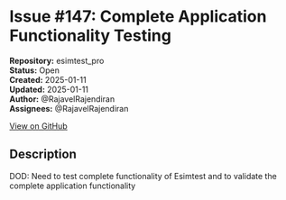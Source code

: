 # Issue #147: Complete Application Functionality Testing

**Repository:** esimtest_pro  
**Status:** Open  
**Created:** 2025-01-11  
**Updated:** 2025-01-11  
**Author:** @RajavelRajendiran  
**Assignees:** @RajavelRajendiran  

[View on GitHub](https://github.com/Simtestlab/esimtest_pro/issues/147)

## Description

DOD: Need to test complete functionality of Esimtest and to validate the complete application functionality
